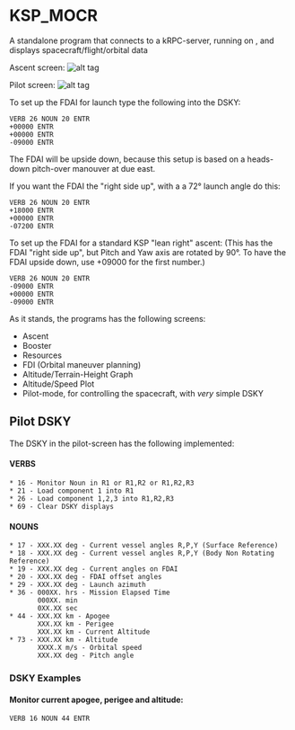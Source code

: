 # KSP_MOCR
A standalone program that connects to a kRPC-server, running on , and displays spacecraft/flight/orbital data

Ascent screen:
![alt tag](http://i.imgur.com/KO8Et8M.png)

Pilot screen:
![alt tag](http://i.imgur.com/Tk9I864.png)

To set up the FDAI for launch type the following into the DSKY:
```
VERB 26 NOUN 20 ENTR
+00000 ENTR
+00000 ENTR
-09000 ENTR
```
The FDAI will be upside down, because this setup is based on a heads-down pitch-over manouver at due east.

If you want the FDAI the "right side up", with a a 72° launch angle do this:
```
VERB 26 NOUN 20 ENTR
+18000 ENTR
+00000 ENTR
-07200 ENTR
```

To set up the FDAI for a standard KSP "lean right" ascent:
(This has the FDAI "right side up", but Pitch and Yaw axis are rotated by 90°. To have the FDAI upside down, use +09000 for the first number.)
```
VERB 26 NOUN 20 ENTR
-09000 ENTR
+00000 ENTR
-09000 ENTR
```

As it stands, the programs has the following screens:
* Ascent
* Booster
* Resources
* FDI (Orbital maneuver planning)
* Altitude/Terrain-Height Graph
* Altitude/Speed Plot
* Pilot-mode, for controlling the spacecraft, with _very_ simple DSKY

## Pilot DSKY
The DSKY in the pilot-screen has the following implemented:

#### VERBS
```
* 16 - Monitor Noun in R1 or R1,R2 or R1,R2,R3
* 21 - Load component 1 into R1
* 26 - Load component 1,2,3 into R1,R2,R3
* 69 - Clear DSKY displays
```

#### NOUNS
```
* 17 - XXX.XX deg - Current vessel angles R,P,Y (Surface Reference)
* 18 - XXX.XX deg - Current vessel angles R,P,Y (Body Non Rotating Reference)
* 19 - XXX.XX deg - Current angles on FDAI
* 20 - XXX.XX deg - FDAI offset angles
* 29 - XXX.XX deg - Launch azimuth
* 36 - 000XX. hrs - Mission Elapsed Time
       000XX. min
       0XX.XX sec
* 44 - XXX.XX km - Apogee
       XXX.XX km - Perigee
       XXX.XX km - Current Altitude
* 73 - XXX.XX km - Altitude
       XXXX.X m/s - Orbital speed
       XXX.XX deg - Pitch angle
```
### DSKY Examples
#### Monitor current apogee, perigee and altitude:
```
VERB 16 NOUN 44 ENTR
```
